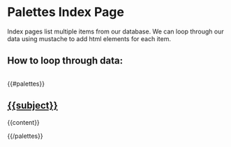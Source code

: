 # Palettes Index Page

Index pages list multiple items from our database. We can loop through our data using mustache to add html elements for each item. 

## How to loop through data:
```html
```
<!DOCTYPE html>
<html lang="en">
<head>
  <meta charset="UTF-8">
  <meta name="viewport" content="width=device-width, initial-scale=1.0">
  <meta http-equiv="X-UA-Compatible" content="ie=edge">
  <title>Document</title>
</head>
<body>
  {{#palettes}}
    <a href="/palettes/{{id}}">
      <h2>{{subject}}</h2>
    </a>  
    <p>{{content}}</p>
  {{/palettes}}
</body>
</html>